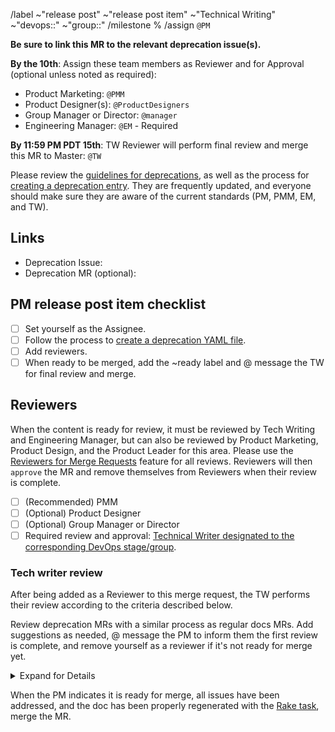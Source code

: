 <!-- Set the correct label and milestone using autocomplete for guidance. Please @mention only the DRI(s) for each stage or group rather than an entire department. -->

/label ~"release post" ~"release post item" ~"Technical Writing" ~"devops::" ~"group::"
/milestone %
/assign `@PM`

**Be sure to link this MR to the relevant deprecation issue(s).**

**By the 10th**: Assign these team members as Reviewer and for Approval (optional unless noted as required):

- Product Marketing: `@PMM`
- Product Designer(s): `@ProductDesigners`
- Group Manager or Director: `@manager`
- Engineering Manager: `@EM` - Required

**By 11:59 PM PDT 15th**: TW Reviewer will perform final review and merge this MR to Master: `@TW`

Please review the [guidelines for deprecations](https://about.gitlab.com/handbook/marketing/blog/release-posts/#deprecations),
as well as the process for [creating a deprecation entry](https://about.gitlab.com/handbook/marketing/blog/release-posts/#creating-a-deprecation-entry).
They are frequently updated, and everyone should make sure they are aware of the current standards (PM, PMM, EM, and TW).

## Links

- Deprecation Issue:
- Deprecation MR (optional):

## PM release post item checklist

- [ ] Set yourself as the Assignee.
- [ ] Follow the process to [create a deprecation YAML file](https://about.gitlab.com/handbook/marketing/blog/release-posts/#creating-a-deprecation-entry).
- [ ] Add reviewers.
- [ ] When ready to be merged, add the ~ready label and @ message the TW for final review and merge.

## Reviewers

When the content is ready for review, it must be reviewed by Tech Writing and Engineering Manager, but can also be reviewed by
Product Marketing, Product Design, and the Product Leader for this area. Please use the
[Reviewers for Merge Requests](https://docs.gitlab.com/ee/user/project/merge_requests/getting_started#reviewer)
feature for all reviews. Reviewers will then `approve` the MR and remove themselves from Reviewers when their review is complete.

- [ ] (Recommended) PMM
- [ ] (Optional) Product Designer
- [ ] (Optional) Group Manager or Director
- [ ] Required review and approval: [Technical Writer designated to the corresponding DevOps stage/group](https://about.gitlab.com/handbook/engineering/ux/technical-writing/#assignments).

### Tech writer review

After being added as a Reviewer to this merge request, the TW performs their review
according to the criteria described below.

Review deprecation MRs with a similar process as regular docs MRs. Add suggestions
as needed, @ message the PM to inform them the first review is complete, and remove
yourself as a reviewer if it's not ready for merge yet.

<details>
<summary>Expand for Details </summary>

- [ ] Title:
  - Length limit: 7 words (not including articles or prepositions).
  - Capitalization: ensure the title is [sentence cased](https://design.gitlab.com/content/punctuation#case).
  - No Markdown `` `code` `` formatting in the title, as it doesn't render correctly in the release post.
- [ ] Consistency:
  - Ensure that all resources (docs, deprecation, etc.) refer to the feature with the same term / feature name.
- [ ] Content:
  - Make sure the deprecation is accurate based on your understanding. Look for typos or grammar mistakes. Work with PM and PMM to ensure a consistent GitLab style and tone for messaging, based on other features and deprecations.
  - Review use of whitespace and bullet lists. Will the deprecation item be easily scannable when published? Consider adding line breaks or breaking content into bullets if you have more than a few sentences.
  - Make sure there aren't acronyms readers may not understand per <https://about.gitlab.com/handbook/communication/#writing-style-guidelines>.
- [ ] Links:
  - All links must be full URLs, as the deprecation YAML files are used in two different projects. Do not use relative links. The generated doc is an exception to the relative link rule and currently uses absolute links only.
  - Make sure all links and anchors are correct. Do not link to the H1 (top) anchor on a docs page.
- [ ] Code. Make sure any included code is wrapped in code blocks.
- [ ] Capitalization. Make sure to capitalize feature names. Stay consistent with the Documentation Style Guidance on [Capitalization](https://docs.gitlab.com/ee/development/documentation/styleguide.html#capitalization).
- [ ] Blank spaces. Remove unnecessary spaces (end of line spaces, double spaces, extra blank lines, and lines with only spaces).

</details>

When the PM indicates it is ready for merge, all issues have been addressed, and
the doc has been properly regenerated with the [Rake task](https://about.gitlab.com/handbook/marketing/blog/release-posts/#update-the-deprecations-doc), merge the MR.
